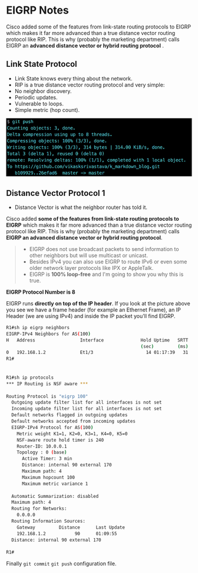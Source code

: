 # EIGRP Notes

Cisco added some of the features from link-state routing protocols to EIGRP which makes it far more advanced than a true distance vector routing protocol like RIP. This is why (probably the marketing department) calls EIGRP an **advanced distance vector or hybrid routing protocol** .

## Link State Protocol

- Link State knows every thing about the network.
- RIP is a true distance vector routing protocol and very simple:
- No neighbor discovery.
- Periodic updates.
- Vulnerable to loops.
- Simple metric (hop count).

![k|20x20,10%](assets/markdown-img-paste-20180316210705371.png)

## Distance Vector Protocol 1

- Distance Vector is what the neighbor router has told it.

Cisco added **some of the features from link-state routing protocols to EIGRP** which makes it far more advanced than a true distance vector routing protocol like RIP. This is why (probably the marketing department) calls **EIGRP an advanced distance vector or hybrid routing protocol**.

> - EIGRP does not use broadcast packets to send information to other neighbors but will use multicast or unicast.
> - Besides IPv4 you can also use EIGRP to route IPv6 or even some older network layer protocols like IPX or AppleTalk.
> - EIGRP is **100% loop-free** and I'm going to show you why this is true.

**EIGRP Protocol Number is 8**

EIGRP runs **directly on top of the IP header**. If you look at the picture above you see we have a frame header (for example an Ethernet Frame), an IP Header (we are using IPv4) and inside the IP packet you'll find EIGRP.

```sh
R1#sh ip eigrp neighbors
EIGRP-IPv4 Neighbors for AS(100)
H   Address                 Interface              Hold Uptime   SRTT   RTO  Q  Seq
                                                   (sec)         (ms)       Cnt Num
0   192.168.1.2             Et1/3                    14 01:17:39   31   186  0  17
R1#


R1#sh ip protocols
*** IP Routing is NSF aware ***

Routing Protocol is "eigrp 100"
  Outgoing update filter list for all interfaces is not set
  Incoming update filter list for all interfaces is not set
  Default networks flagged in outgoing updates
  Default networks accepted from incoming updates
  EIGRP-IPv4 Protocol for AS(100)
    Metric weight K1=1, K2=0, K3=1, K4=0, K5=0
    NSF-aware route hold timer is 240
    Router-ID: 10.0.0.1
    Topology : 0 (base)
      Active Timer: 3 min
      Distance: internal 90 external 170
      Maximum path: 4
      Maximum hopcount 100
      Maximum metric variance 1

  Automatic Summarization: disabled
  Maximum path: 4
  Routing for Networks:
    0.0.0.0
  Routing Information Sources:
    Gateway         Distance      Last Update
    192.168.1.2           90      01:09:55
  Distance: internal 90 external 170

R1#
```

Finally `git commit` `git push` configuration file.
